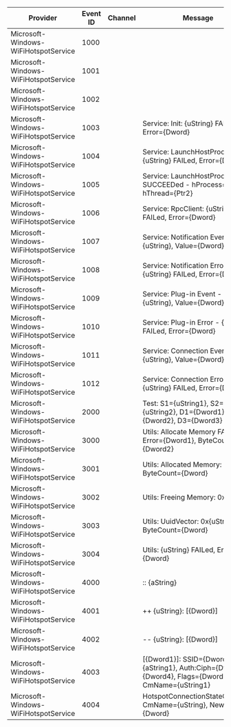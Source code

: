 Provider                              |  Event ID  |  Channel  |  Message
--------------------------------------|------------|-----------|----------------------------------------------------------------------------------------------------------
Microsoft-Windows-WiFiHotspotService  |  1000      |           |
Microsoft-Windows-WiFiHotspotService  |  1001      |           |
Microsoft-Windows-WiFiHotspotService  |  1002      |           |
Microsoft-Windows-WiFiHotspotService  |  1003      |           |  Service: Init: {uString} FAILed, Error={Dword}
Microsoft-Windows-WiFiHotspotService  |  1004      |           |  Service: LaunchHostProcess - {uString} FAILed, Error={Dword}
Microsoft-Windows-WiFiHotspotService  |  1005      |           |  Service: LaunchHostProcess SUCCEEDed - hProcess={Ptr1}, hThread={Ptr2}
Microsoft-Windows-WiFiHotspotService  |  1006      |           |  Service: RpcClient: {uString} FAILed, Error={Dword}
Microsoft-Windows-WiFiHotspotService  |  1007      |           |  Service: Notification Event - {uString}, Value={Dword}
Microsoft-Windows-WiFiHotspotService  |  1008      |           |  Service: Notification Error - {uString} FAILed, Error={Dword}
Microsoft-Windows-WiFiHotspotService  |  1009      |           |  Service: Plug-in Event - {uString}, Value={Dword}
Microsoft-Windows-WiFiHotspotService  |  1010      |           |  Service: Plug-in Error - {uString} FAILed, Error={Dword}
Microsoft-Windows-WiFiHotspotService  |  1011      |           |  Service: Connection Event - {uString}, Value={Dword}
Microsoft-Windows-WiFiHotspotService  |  1012      |           |  Service: Connection Error - {uString} FAILed, Error={Dword}
Microsoft-Windows-WiFiHotspotService  |  2000      |           |  Test: S1={uString1}, S2={uString2}, D1={Dword1}, D2={Dword2}, D3={Dword3}
Microsoft-Windows-WiFiHotspotService  |  3000      |           |  Utils: Allocate Memory FAILed: Error={Dword1}, ByteCount={Dword2}
Microsoft-Windows-WiFiHotspotService  |  3001      |           |  Utils: Allocated Memory: 0x{Ptr} ByteCount={Dword}
Microsoft-Windows-WiFiHotspotService  |  3002      |           |  Utils: Freeing Memory: 0x{Ptr}
Microsoft-Windows-WiFiHotspotService  |  3003      |           |  Utils: UuidVector: 0x{uString}, ByteCount={Dword}
Microsoft-Windows-WiFiHotspotService  |  3004      |           |  Utils: {uString} FAILed, Error={Dword}
Microsoft-Windows-WiFiHotspotService  |  4000      |           |  :: {aString}
Microsoft-Windows-WiFiHotspotService  |  4001      |           |  ++ {uString}: [{Dword}]
Microsoft-Windows-WiFiHotspotService  |  4002      |           |  -- {uString}: [{Dword}]
Microsoft-Windows-WiFiHotspotService  |  4003      |           |      [{Dword1}]: SSID={Dword2}:{aString1}, Auth:Ciph={Dword3}:{Dword4}, Flags={Dword5}, CmName={uString1}
Microsoft-Windows-WiFiHotspotService  |  4004      |           |  HotspotConnectionStateChanged: CmName={uString}, NewState={Dword}